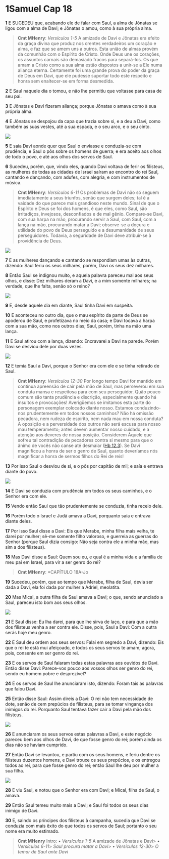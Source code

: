 # 1Samuel Cap 18

**1** 	E SUCEDEU que, acabando ele de falar com Saul, a alma de Jônatas se ligou com a alma de Davi; e Jônatas o amou, como à sua própria alma.

> **Cmt MHenry**: *Versículos 1-5* A amizade de Davi e Jônatas era efeito da graça divina que produz nos crentes verdadeiros um coração e alma, e faz que se amem uns a outros. Esta união de almas provém da comunhão com o Espírito de Cristo. Onde Deus une os corações, os assuntos carnais são demasiado fracos para separá-los. Os que amam a Cristo como a sua alma estão dispostos a unir-se a Ele numa aliança eterna. Certamente foi uma grande prova do poder da graça de Deus em Davi, que ele pudesse suportar todo este respeito e honra sem enaltecer-se em forma desmedida.

**2** 	E Saul naquele dia o tomou, e não lhe permitiu que voltasse para casa de seu pai.

**3** 	E Jônatas e Davi fizeram aliança; porque Jônatas o amava como à sua própria alma.

**4** 	E Jônatas se despojou da capa que trazia sobre si, e a deu a Davi, como também as suas vestes, até a sua espada, e o seu arco, e o seu cinto.

![](../Images/SweetPublishing/9-18-3.jpg) 

**5** 	E saía Davi aonde quer que Saul o enviasse e conduzia-se com prudência, e Saul o pôs sobre os homens de guerra; e era aceito aos olhos de todo o povo, e até aos olhos dos servos de Saul.

**6** 	Sucedeu, porém, que, vindo eles, quando Davi voltava de ferir os filisteus, as mulheres de todas as cidades de Israel saíram ao encontro do rei Saul, cantando e dançando, com adufes, com alegria, e com instrumentos de música.

> **Cmt MHenry**: *Versículos 6-11* Os problemas de Davi não só seguem imediatamente a seus triunfos, senão que surgem deles; tal é a vaidade do que parece mais grandioso neste mundo. Sinal de que o Espírito e Deus se foi dos homens, é que eles, como Saul, são irritadiços, invejosos, desconfiados e de mal gênio. Compare-se Davi, com sua harpa na mão, procurando servir a Saul, com Saul, com a lança na mão, procurando matar a Davi; observe-se a doçura e utilidade do povo de Deus perseguido e a desumanidade de seus perseguidores. Todavia, a seguridade de Davi deve atribuir-se à providência de Deus.

![](../Images/SweetPublishing/9-18-1.jpg) 

**7** 	E as mulheres dançando e cantando se respondiam umas às outras, dizendo: Saul feriu os seus milhares, porém, Davi os seus dez milhares.

**8** 	Então Saul se indignou muito, e aquela palavra pareceu mal aos seus olhos, e disse: Dez milhares deram a Davi, e a mim somente milhares; na verdade, que lhe falta, senão só o reino?

![](../Images/SweetPublishing/9-18-2.jpg) 

**9** 	E, desde aquele dia em diante, Saul tinha Davi em suspeita.

**10** 	E aconteceu no outro dia, que o mau espírito da parte de Deus se apoderou de Saul, e profetizava no meio da casa; e Davi tocava a harpa com a sua mão, como nos outros dias; Saul, porém, tinha na mão uma lança.

**11** 	E Saul atirou com a lança, dizendo: Encravarei a Davi na parede. Porém Davi se desviou dele por duas vezes.

![](../Images/SweetPublishing/9-18-4.jpg) 

**12** 	E temia Saul a Davi, porque o Senhor era com ele e se tinha retirado de Saul.

> **Cmt MHenry**: *Versículos 12-30* Por longo tempo Davi for mantido em contínua apreensão de cair pela mão de Saul, mas perseverou em sua conduta mansa e respeitosa para com seu perseguidor. Quão pouco comum são tanta prudência e discrição, especialmente quando há insultos e provocações! Averigüemos se imitamos esta parte do personagem exemplar colocado diante nosso. Estamos conduzindo-nos prudentemente em todos nossos caminhos? Não há omissão pecadora, nem rudeza de espírito, nem nada mau em nossa conduta? A oposição e a perversidade dos outros não será escusa para nosso mau temperamento; antes devem aumentar nosso cuidado, e a atenção aos deveres de nossa posição. Considerem Àquele que sofreu tal contradição de pecadores contra si mesmo para que o ânimo de vocês não canse até desmaiar ([Hb 12.3](../58N-Hb/12.md#3)). Se Davi magnificou a honra de ser o genro de Saul, quanto deveríamos nós magnificar a honra de sermos filhos do Rei de reis!

**13** 	Por isso Saul o desviou de si, e o pôs por capitão de mil; e saía e entrava diante do povo.

![](../Images/SweetPublishing/9-18-5.jpg) 

**14** 	E Davi se conduzia com prudência em todos os seus caminhos, e o Senhor era com ele.

**15** 	Vendo então Saul que tão prudentemente se conduzia, tinha receio dele.

**16** 	Porém todo o Israel e Judá amava a Davi, porquanto saía e entrava diante deles.

**17** 	Por isso Saul disse a Davi: Eis que Merabe, minha filha mais velha, te darei por mulher; sê-me somente filho valoroso, e guerreia as guerras do Senhor (porque Saul dizia consigo: Não seja contra ele a minha mão, mas sim a dos filisteus).

**18** 	Mas Davi disse a Saul: Quem sou eu, e qual é a minha vida e a família de meu pai em Israel, para vir a ser genro do rei?

> **Cmt MHenry**: *CAPÍTULO 18A-Jo

**19** 	Sucedeu, porém, que ao tempo que Merabe, filha de Saul, devia ser dada a Davi, ela foi dada por mulher a Adriel, meolatita.

**20** 	Mas Mical, a outra filha de Saul amava a Davi; o que, sendo anunciado a Saul, pareceu isto bom aos seus olhos.

![](../Images/SweetPublishing/9-18-6.jpg) 

**21** 	E Saul disse: Eu lha darei, para que lhe sirva de laço, e para que a mão dos filisteus venha a ser contra ele. Disse, pois, Saul a Davi: Com a outra serás hoje meu genro.

**22** 	E Saul deu ordem aos seus servos: Falai em segredo a Davi, dizendo: Eis que o rei te está mui afeiçoado, e todos os seus servos te amam; agora, pois, consente em ser genro do rei.

**23** 	E os servos de Saul falaram todas estas palavras aos ouvidos de Davi. Então disse Davi: Parece-vos pouco aos vossos olhos ser genro do rei, sendo eu homem pobre e desprezível?

**24** 	E os servos de Saul lhe anunciaram isto, dizendo: Foram tais as palavras que falou Davi.

**25** 	Então disse Saul: Assim direis a Davi: O rei não tem necessidade de dote, senão de cem prepúcios de filisteus, para se tomar vingança dos inimigos do rei. Porquanto Saul tentava fazer cair a Davi pela mão dos filisteus.

![](../Images/SweetPublishing/9-18-7.jpg) 

**26** 	E anunciaram os seus servos estas palavras a Davi, e este negócio pareceu bem aos olhos de Davi, de que fosse genro do rei; porém ainda os dias não se haviam cumprido.

**27** 	Então Davi se levantou, e partiu com os seus homens, e feriu dentre os filisteus duzentos homens, e Davi trouxe os seus prepúcios, e os entregou todos ao rei, para que fosse genro do rei; então Saul lhe deu por mulher a sua filha.

![](../Images/SweetPublishing/9-18-8.jpg) 

**28** 	E viu Saul, e notou que o Senhor era com Davi; e Mical, filha de Saul, o amava.

**29** 	Então Saul temeu muito mais a Davi; e Saul foi todos os seus dias inimigo de Davi.

**30** 	E, saindo os príncipes dos filisteus à campanha, sucedia que Davi se conduzia com mais êxito do que todos os servos de Saul; portanto o seu nome era muito estimado.


> **Cmt MHenry** Intro: *• Versículos 1-5* A amizade de Jônatas e Davi> *• Versículos 6-11*> *Saul procura matar a Davi*> *• Versículos 12-30*> *O temor de Saul ante Davi*